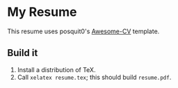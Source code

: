 # My Resume

This resume uses posquit0's [Awesome-CV](https://github.com/posquit0/Awesome-CV) template.

## Build it

1. Install a distribution of TeX.
2. Call `xelatex resume.tex`; this should build `resume.pdf`.
